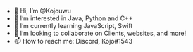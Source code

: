 - 👋 Hi, I’m @Kojouwu
- 👀 I’m interested in Java, Python and C++
- 🌱 I’m currently learning JavaScript, Swift
- 💞️ I’m looking to collaborate on Clients, websites, and more!
- 📫 How to reach me: Discord, Kojo#1543

<!---
Kojouwu/Kojouwu is a ✨ special ✨ repository because its `README.md` (this file) appears on your GitHub profile.
You can click the Preview link to take a look at your changes.
--->
